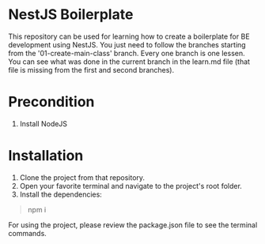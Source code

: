 # NestJS Boilerplate
This repository can be used for learning how to create a boilerplate for BE development using NestJS. You just need to follow the branches starting from the '01-create-main-class' branch. Every one branch is one lessen. You can see what was done in the current branch in the learn.md file (that file is missing from the first and second branches).

# Precondition
1. Install NodeJS

# Installation
1. Clone the project from that repository.
2. Open your favorite terminal and navigate to the project's root folder.
3. Install the dependencies:
> npm i

For using the project, please review the package.json file to see the terminal commands.

